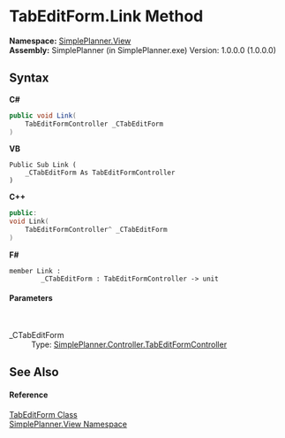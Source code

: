 # TabEditForm.Link Method 
 

**Namespace:**&nbsp;<a href="58fad1ed-8ae0-5137-7e5a-cfda55210c41">SimplePlanner.View</a><br />**Assembly:**&nbsp;SimplePlanner (in SimplePlanner.exe) Version: 1.0.0.0 (1.0.0.0)

## Syntax

**C#**<br />
``` C#
public void Link(
	TabEditFormController _CTabEditForm
)
```

**VB**<br />
``` VB
Public Sub Link ( 
	_CTabEditForm As TabEditFormController
)
```

**C++**<br />
``` C++
public:
void Link(
	TabEditFormController^ _CTabEditForm
)
```

**F#**<br />
``` F#
member Link : 
        _CTabEditForm : TabEditFormController -> unit 

```


#### Parameters
&nbsp;<dl><dt>_CTabEditForm</dt><dd>Type: <a href="0c8bfec7-02a8-6c01-471a-6a92351aae3d">SimplePlanner.Controller.TabEditFormController</a><br /></dd></dl>

## See Also


#### Reference
<a href="127ca72a-b002-9628-f743-f46bc57885aa">TabEditForm Class</a><br /><a href="58fad1ed-8ae0-5137-7e5a-cfda55210c41">SimplePlanner.View Namespace</a><br />